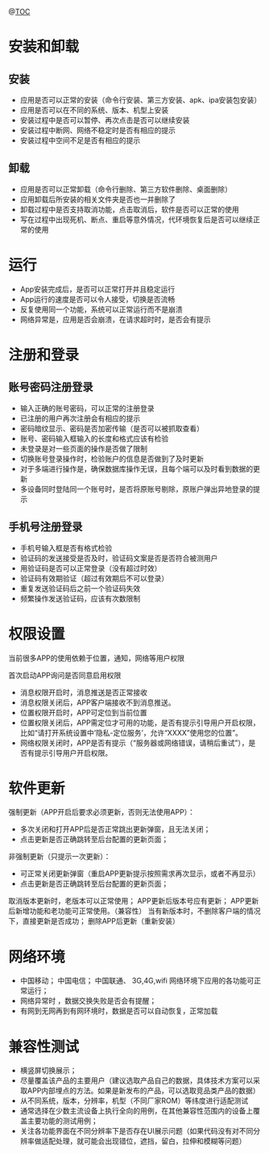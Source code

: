 @[TOC](手机App常见功能测试点)
# 安装和卸载
## 安装
 - 应用是否可以正常的安装（命令行安装、第三方安装、apk、ipa安装包安装）
 - 应用是否可以在不同的系统、版本、机型上安装
 - 安装过程中是否可以暂停、再次点击是否可以继续安装
 - 安装过程中断网、网络不稳定时是否有相应的提示
 - 安装过程中空间不足是否有相应的提示
## 卸载
 - 应用是否可以正常卸载（命令行删除、第三方软件删除、桌面删除）
 - 应用卸载后所安装的相关文件夹是否也一并删除了
 - 卸载过程中是否支持取消功能，点击取消后，软件是否可以正常的使用
 - 写在过程中出现死机、断点、重启等意外情况，代环境恢复后是否可以继续正常的使用
# 运行
 - App安装完成后，是否可以正常打开并且稳定运行
 - App运行的速度是否可以令人接受，切换是否流畅
 - 反复使用同一个功能，系统可以正常运行而不是崩溃
 - 网络异常是，应用是否会崩溃，在请求超时时，是否会有提示
# 注册和登录
## 账号密码注册登录
 - 输入正确的账号密码，可以正常的注册登录
 - 已注册的用户再次注册会有相应的提示
 - 密码暗纹显示、密码是否加密传输（是否可以被抓取查看）
 - 账号、密码输入框输入的长度和格式应该有检验
 - 未登录是对一些页面的操作是否做了限制
 - 切换账号登录操作时，检验账户的信息是否做到了及时更新
 - 对于多端进行操作是，确保数据库操作无误，且每个端可以及时看到数据的更新
 - 多设备同时登陆同一个账号时，是否将原账号剔除，原账户弹出异地登录的提示
## 手机号注册登录
 - 手机号输入框是否有格式检验
 - 验证码的发送接受是否及时，验证码文案是否是否符合被测用户
 - 用验证码是否可以正常登录（没有超过时效）
 - 验证码有效期验证（超过有效期后不可以登录）
 - 重复发送验证码后之前一个验证码失效
 - 频繁操作发送验证码，应该有次数限制
# 权限设置
当前很多APP的使用依赖于位置，通知，网络等用户权限

 首次启动APP询问是否同意启用权限
         
 - 消息权限开启时，消息推送是否正常接收
 - 消息权限关闭后，APP客户端接收不到消息推送。
 - 位置权限开启时，APP可定位到当前位置
 - 位置权限关闭后，APP需定位才可用的功能，是否有提示引导用户开启权限，比如“请打开系统设置中’隐私-定位服务’，允许“XXXX”使用您的位置”。
 - 网络权限关闭时，APP是否有提示（“服务器或网络错误，请稍后重试”），是否有提示引导用户开启权限。

# 软件更新 
强制更新（APP开启后要求必须更新，否则无法使用APP）：

 - 多次关闭和打开APP后是否正常跳出更新弹窗，且无法关闭；
 - 点击更新是否正确跳转至后台配置的更新页面；

  非强制更新（只提示一次更新）：
 - 可正常关闭更新弹窗（重启APP更新提示按照需求再次显示，或者不再显示）
 - 点击更新是否正确跳转至后台配置的更新页面；
 
 取消版本更新时，老版本可以正常使用；
 APP更新后版本号应有更新；
APP更新后新增功能和老功能可正常使用。（兼容性）
当有新版本时，不删除客户端的情况下，直接更新是否成功；
删除APP后更新（重新安装）
# 网络环境
 - 中国移动； 中国电信；  中国联通、 3G,4G,wifi 网络环境下应用的各功能可正常运行；
 - 网络异常时 ，数据交换失败是否会有提醒；
 - 有网到无网再到有网环境时，数据是否可以自动恢复，正常加载  
 
 # 兼容性测试  
 - 横竖屏切换展示；
 - 尽量覆盖该产品的主要用户（建议选取产品自己的数据，具体技术方案可以采取APP内部埋点的方法。如果是新发布的产品，可以选取竞品类产品的数据）
 - 从不同系统，版本，分辨率，机型（不同厂家ROM）等纬度进行适配测试
 - 通常选择在少数主流设备上执行全向的用例，在其他兼容性范围内的设备上覆盖主要功能的测试用例；
 - 关注各功能界面在不同分辨率下是否存在UI展示问题（如果代码没有对不同分辨率做适配处理，就可能会出现错位，遮挡，留白，拉伸和模糊等问题）
